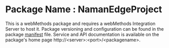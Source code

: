 # Package Name : NamanEdgeProject
This is a webMethods package and requires a webMethods Integration Server to host it. Package versioning and configuration can be found in the package [manifest](./NamanEdgeProject/manifest.v3) file. Service and API documentation is available on the package's home page http://&lt;server&gt;:&lt;port&gt;/&lt;packagename>.